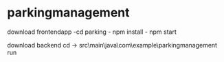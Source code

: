 # parkingmanagement

download frontendapp 
    -cd parking
     - npm install 
     - npm start

download backend 
    cd  -> src\main\java\com\example\parkingmanagement
    run 
